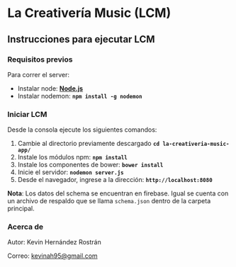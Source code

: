 # La Creativería Music (LCM)

## Instrucciones para ejecutar LCM

### Requisitos previos

Para correr el server:

  - Instalar node: **[Node.js](https://nodejs.org/en/)**
  - Instalar nodemon: **`npm install -g nodemon`**

### Iniciar LCM

Desde la consola ejecute los siguientes comandos:

  1. Cambie al directorio previamente descargado **`cd la-creativeria-music-app/`**
  2. Instale los módulos npm: **`npm install`**
  3. Instale los componentes de bower: **`bower install`**
  4. Inicie el servidor: **`nodemon server.js`**
  5. Desde el navegador, ingrese a la dirección: **`http://localhost:8080`**

**Nota**: Los datos del schema se encuentran en firebase. Igual se cuenta con un archivo de respaldo que se llama `schema.json` dentro de la carpeta principal.

### Acerca de

Autor: Kevin Hernández Rostrán

Correo: [kevinah95@gmail.com](kevinah95@gmail.com)